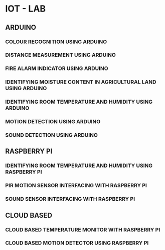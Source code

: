 # IOT - LAB

## ARDUINO

### COLOUR RECOGNITION USING ARDUINO
### DISTANCE MEASUREMENT USING ARDUINO
### FIRE ALARM INDICATOR USING ARDUINO
### IDENTIFYING MOISTURE CONTENT IN AGRICULTURAL LAND USING ARDUINO
### IDENTIFYING ROOM TEMPERATURE AND HUMIDITY USING ARDUINO
### MOTION DETECTION USING ARDUINO
### SOUND DETECTION USING ARDUINO

## RASPBERRY PI

### IDENTIFYING ROOM TEMPERATURE AND HUMIDITY USING RASPBERRY PI
### PIR MOTION SENSOR INTERFACING WITH RASPBERRY PI
### SOUND SENSOR INTERFACING WITH RASPBERRY PI


## CLOUD BASED

### CLOUD BASED TEMPERATURE MONITOR WITH RASPBERRY PI
### CLOUD BASED MOTION DETECTOR USING RASPBERRY PI














